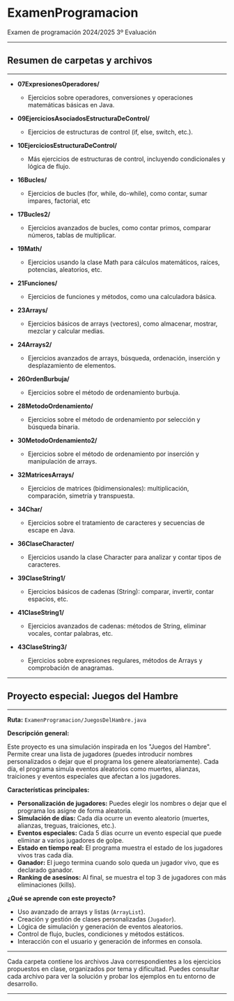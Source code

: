 # ExamenProgramacion
Examen de programación 2024/2025 3º Evaluación

---

## Resumen de carpetas y archivos

---

- **07ExpresionesOperadores/**
  - Ejercicios sobre operadores, conversiones y operaciones matemáticas básicas en Java.

- **09EjerciciosAsociadosEstructuraDeControl/**
  - Ejercicios de estructuras de control (if, else, switch, etc.).

- **10EjerciciosEstructuraDeControl/**
  - Más ejercicios de estructuras de control, incluyendo condicionales y lógica de flujo.

- **16Bucles/**
  - Ejercicios de bucles (for, while, do-while), como contar, sumar impares, factorial, etc

- **17Bucles2/**
  - Ejercicios avanzados de bucles, como contar primos, comparar números, tablas de multiplicar.

- **19Math/**
  - Ejercicios usando la clase Math para cálculos matemáticos, raíces, potencias, aleatorios, etc.

- **21Funciones/**
  - Ejercicios de funciones y métodos, como una calculadora básica.

- **23Arrays/**
  - Ejercicios básicos de arrays (vectores), como almacenar, mostrar, mezclar y calcular medias.

- **24Arrays2/**
  - Ejercicios avanzados de arrays, búsqueda, ordenación, inserción y desplazamiento de elementos.

- **26OrdenBurbuja/**
  - Ejercicios sobre el método de ordenamiento burbuja.

- **28MetodoOrdenamiento/**
  - Ejercicios sobre el método de ordenamiento por selección y búsqueda binaria.

- **30MetodoOrdenamiento2/**
  - Ejercicios sobre el método de ordenamiento por inserción y manipulación de arrays.

- **32MatricesArrays/**
  - Ejercicios de matrices (bidimensionales): multiplicación, comparación, simetría y transpuesta.

- **34Char/**
  - Ejercicios sobre el tratamiento de caracteres y secuencias de escape en Java.

- **36ClaseCharacter/**
  - Ejercicios usando la clase Character para analizar y contar tipos de caracteres.

- **39ClaseString1/**
  - Ejercicios básicos de cadenas (String): comparar, invertir, contar espacios, etc.

- **41ClaseString1/**
  - Ejercicios avanzados de cadenas: métodos de String, eliminar vocales, contar palabras, etc.

- **43ClaseString3/**
  - Ejercicios sobre expresiones regulares, métodos de Arrays y comprobación de anagramas.

---

## Proyecto especial: Juegos del Hambre

---

**Ruta:** `ExamenProgramacion/JuegosDelHambre.java`

**Descripción general:**

Este proyecto es una simulación inspirada en los "Juegos del Hambre". Permite crear una lista de jugadores (puedes introducir nombres personalizados o dejar que el programa los genere aleatoriamente). Cada día, el programa simula eventos aleatorios como muertes, alianzas, traiciones y eventos especiales que afectan a los jugadores.

**Características principales:**

- **Personalización de jugadores:** Puedes elegir los nombres o dejar que el programa los asigne de forma aleatoria.
- **Simulación de días:** Cada día ocurre un evento aleatorio (muertes, alianzas, treguas, traiciones, etc.).
- **Eventos especiales:** Cada 5 días ocurre un evento especial que puede eliminar a varios jugadores de golpe.
- **Estado en tiempo real:** El programa muestra el estado de los jugadores vivos tras cada día.
- **Ganador:** El juego termina cuando solo queda un jugador vivo, que es declarado ganador.
- **Ranking de asesinos:** Al final, se muestra el top 3 de jugadores con más eliminaciones (kills).

**¿Qué se aprende con este proyecto?**

- Uso avanzado de arrays y listas (`ArrayList`).
- Creación y gestión de clases personalizadas (`Jugador`).
- Lógica de simulación y generación de eventos aleatorios.
- Control de flujo, bucles, condiciones y métodos estáticos.
- Interacción con el usuario y generación de informes en consola.

---

Cada carpeta contiene los archivos Java correspondientes a los ejercicios propuestos en clase, organizados por tema y dificultad. Puedes consultar cada archivo para ver la solución y probar los ejemplos en tu entorno de desarrollo.

---
